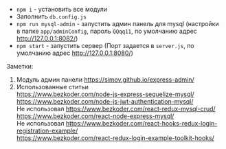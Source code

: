 * `npm i` - установить все модули
* Заполнить `db.config.js`
* `npm run mysql-admin` - запустить админ панель для mysql (настройки в папке `app/adminConfig`, пароль `QQqq11`, по умолчанию адрес http://127.0.0.1:8082/)
* `npm start` - запустить сервер (Порт задается в `server.js`, по умолчанию адрес http://127.0.0.1:8080/)

Заметки:
1. Модуль админ панели https://simov.github.io/express-admin/
2. Использованные ститьи <br>
https://www.bezkoder.com/node-js-express-sequelize-mysql/ <br>
https://www.bezkoder.com/node-js-jwt-authentication-mysql/ <br>
Не использовал https://www.bezkoder.com/react-redux-mysql-crud/ <br>
https://www.bezkoder.com/react-node-express-mysql/ <br>
Не использовал https://www.bezkoder.com/react-hooks-redux-login-registration-example/ <br>
https://www.bezkoder.com/react-redux-login-example-toolkit-hooks/